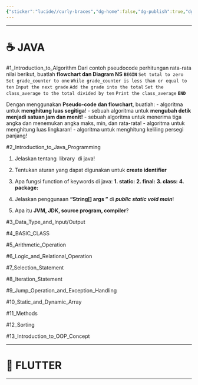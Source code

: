 ```yaml
---
{"sticker":"lucide//curly-braces","dg-home":false,"dg-publish":true,"dg-note-icon":true,"permalink":"/knowladge/progremming/","dgPassFrontmatter":true,"noteIcon":true}
---
```


---
# ☕ JAVA

#1_Introduction_to_Algorithm 
Dari contoh pseudocode perhitungan rata-rata nilai berikut, buatlah **flowchart dan Diagram NS**
**`BEGIN`**
	`Set total to zero`
	`Set grade_counter to one`
	`While grade_counter is less than or equal to ten`
	`Input the next grade`
	`Add the grade into the total`
	`Set the class_average to the total divided by ten`
	`Print the class_average`
**`END`**

Dengan menggunakan **Pseudo-code dan flowchart**, buatlah:
	- algoritma untuk **menghitung luas segitiga**!
	- sebuah algoritma untuk **mengubah detik menjadi satuan jam dan menit!**
	- sebuah algoritma untuk menerima tiga angka dan menemukan angka maks, min, dan rata-rata!
	- algoritma untuk menghitung luas lingkaran!
	- algoritma untuk menghitung keliling persegi panjang!

#2_Introduction_to_Java_Programming 
1. Jelaskan tentang  library  di java!

2. Tentukan aturan yang dapat digunakan untuk **create identifier**

3. Apa fungsi function of keywords di java:
	**1. static:** 
	**2. final:** 
	**3. class:** 
	**4. package:** 
4. Jelaskan penggunaan **“String[] args ”** di ***public static void main***!

5. Apa itu **JVM, JDK, source program, compiler**?

#3_Data_Type_and_Input/Output

#4_BASIC_CLASS 

#5_Arithmetic_Operation

#6_Logic_and_Relational_Operation

#7_Selection_Statement

#8_Iteration_Statement 

#9_Jump_Operation_and_Exception_Handling

#10_Static_and_Dynamic_Array 

#11_Methods

#12_Sorting

#13_Introduction_to_OOP_Concept






---
# 📴 FLUTTER


---
